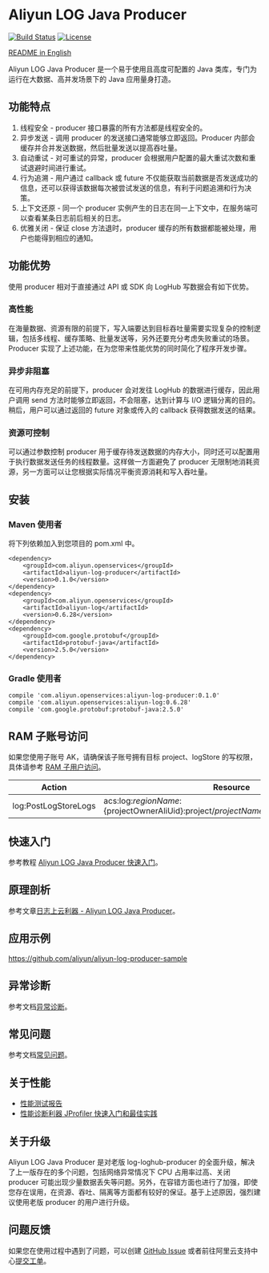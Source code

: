 # Aliyun LOG Java Producer

[![Build Status](https://travis-ci.org/aliyun/aliyun-log-producer-java.svg?branch=master)](https://travis-ci.org/aliyun/aliyun-log-producer-java)
[![License](https://img.shields.io/badge/license-Apache2.0-blue.svg)](/LICENSE)

[README in English](/README_EN.md)

Aliyun LOG Java Producer 是一个易于使用且高度可配置的 Java 类库，专门为运行在大数据、高并发场景下的 Java 应用量身打造。

## 功能特点
1. 线程安全 - producer 接口暴露的所有方法都是线程安全的。
2. 异步发送 - 调用 producer 的发送接口通常能够立即返回。Producer 内部会缓存并合并发送数据，然后批量发送以提高吞吐量。
3. 自动重试 - 对可重试的异常，producer 会根据用户配置的最大重试次数和重试退避时间进行重试。
4. 行为追溯 - 用户通过 callback 或 future 不仅能获取当前数据是否发送成功的信息，还可以获得该数据每次被尝试发送的信息，有利于问题追溯和行为决策。
5. 上下文还原 - 同一个 producer 实例产生的日志在同一上下文中，在服务端可以查看某条日志前后相关的日志。
6. 优雅关闭 - 保证 close 方法退时，producer 缓存的所有数据都能被处理，用户也能得到相应的通知。

## 功能优势

使用 producer 相对于直接通过 API 或 SDK 向 LogHub 写数据会有如下优势。

### 高性能
在海量数据、资源有限的前提下，写入端要达到目标吞吐量需要实现复杂的控制逻辑，包括多线程、缓存策略、批量发送等，另外还要充分考虑失败重试的场景。Producer 实现了上述功能，在为您带来性能优势的同时简化了程序开发步骤。

### 异步非阻塞
在可用内存充足的前提下，producer 会对发往 LogHub 的数据进行缓存，因此用户调用 send 方法时能够立即返回，不会阻塞，达到计算与 I/O 逻辑分离的目的。稍后，用户可以通过返回的 future 对象或传入的 callback 获得数据发送的结果。

### 资源可控制
可以通过参数控制 producer 用于缓存待发送数据的内存大小，同时还可以配置用于执行数据发送任务的线程数量。这样做一方面避免了 producer 无限制地消耗资源，另一方面可以让您根据实际情况平衡资源消耗和写入吞吐量。

## 安装

### Maven 使用者
将下列依赖加入到您项目的 pom.xml 中。
```
<dependency>
    <groupId>com.aliyun.openservices</groupId>
    <artifactId>aliyun-log-producer</artifactId>
    <version>0.1.0</version>
</dependency>
<dependency>
    <groupId>com.aliyun.openservices</groupId>
    <artifactId>aliyun-log</artifactId>
    <version>0.6.28</version>
</dependency>
<dependency>
    <groupId>com.google.protobuf</groupId>
    <artifactId>protobuf-java</artifactId>
    <version>2.5.0</version>
</dependency>
```

### Gradle 使用者
```
compile 'com.aliyun.openservices:aliyun-log-producer:0.1.0'
compile 'com.aliyun.openservices:aliyun-log:0.6.28'
compile 'com.google.protobuf:protobuf-java:2.5.0'
```

## RAM 子账号访问
如果您使用子账号 AK，请确保该子账号拥有目标 project、logStore 的写权限，具体请参考 [RAM 子用户访问](https://help.aliyun.com/document_detail/29049.html)。

| Action | Resource |
|---|---|
| log:PostLogStoreLogs | acs:log:${regionName}:${projectOwnerAliUid}:project/${projectName}/logstore/${logstoreName} |

## 快速入门

参考教程 [Aliyun LOG Java Producer 快速入门](https://yq.aliyun.com/articles/682761)。

## 原理剖析

参考文章[日志上云利器 - Aliyun LOG Java Producer](https://yq.aliyun.com/articles/682762)。

## 应用示例

https://github.com/aliyun/aliyun-log-producer-sample

## 异常诊断

参考文档[异常诊断](/DIAGNOSIS_CN.md)。

## 常见问题

参考文档[常见问题](/FAQ_CN.md)。

## 关于性能

* [性能测试报告](/PERFORMANCE_CN.md)
* [性能诊断利器 JProfiler 快速入门和最佳实践](https://yq.aliyun.com/articles/684776)

## 关于升级

Aliyun LOG Java Producer 是对老版 log-loghub-producer 的全面升级，解决了上一版存在的多个问题，包括网络异常情况下 CPU 占用率过高、关闭 producer 可能出现少量数据丢失等问题。另外，在容错方面也进行了加强，即使您存在误用，在资源、吞吐、隔离等方面都有较好的保证。基于上述原因，强烈建议使用老版 producer 的用户进行升级。

## 问题反馈
如果您在使用过程中遇到了问题，可以创建 [GitHub Issue](https://github.com/aliyun/aliyun-log-producer/issues) 或者前往阿里云支持中心[提交工单](https://workorder.console.aliyun.com/#/ticket/createIndex)。
